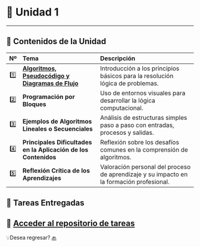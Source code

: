 # 📒 Unidad 1
---
## 🧩 Contenidos de la Unidad
| Nº | Tema | Descripción |
|:--:|:------|:-------------|
| 1️⃣ | [**Algoritmos, Pseudocódigo y Diagramas de Flujo**](Tema1.md) | Introducción a los principios básicos para la resolución lógica de problemas. |
| 2️⃣ | **Programación por Bloques** | Uso de entornos visuales para desarrollar la lógica computacional. |
| 3️⃣ | **Ejemplos de Algoritmos Lineales o Secuenciales** | Análisis de estructuras simples paso a paso con entradas, procesos y salidas. |
| 4️⃣ | **Principales Dificultades en la Aplicación de los Contenidos** | Reflexión sobre los desafíos comunes en la comprensión de algoritmos. |
| 5️⃣ | **Reflexión Crítica de los Aprendizajes** | Valoración personal del proceso de aprendizaje y su impacto en la formación profesional. |

## 📂 Tareas Entregadas

📎 [**Acceder al repositorio de tareas**](https://drive.google.com/drive/folders/1-cQZ-Kqn8GfTBBV5RKtuSyZaklMX-XKH?usp=drive_link)
---
💡Desea regresar? [🔙](index.md)
